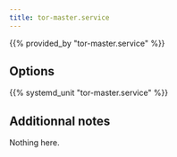 ```yaml
---
title: tor-master.service
---
```


{{% provided_by "tor-master.service" %}}

## Options

{{% systemd_unit "tor-master.service" %}}

## Additionnal notes

Nothing here.